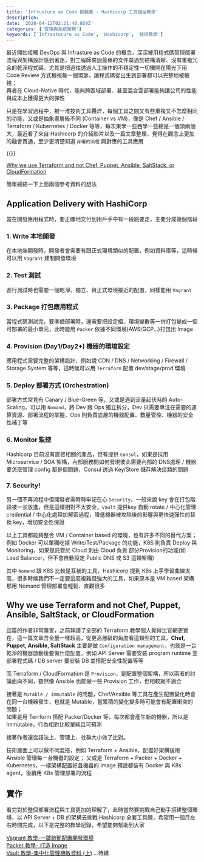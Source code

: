 ```yaml
---
title: 'Infrusture as Code 挑戰賽 - Hashicorp 工具鏈全教學'
description: 
date: '2020-04-12T02:21:40.869Z'
categories: ['雲端與系統架構']
keywords: ['Infrastucure as Code', 'Hashicorp', '技術教學']
---
```


最近開始接觸 DevOps 與 Infrasture as Code 的概念，深深被用程式碼管理部署流程與架構設計感到著迷，對工程師來說最棒的文件莫過於結構清晰、沒有重複冗余的乾淨程式碼，尤其是把過往透過人工操作的不穩定性一切攤開在陽光下用 Code Review 方式檢視每一個環節，讓程式碼從出生到部署都可以完整地被檢視；  
再者在 Cloud-Native 時代，能夠跨區域部署、甚至混合雲部署能夠讓公司的性能與成本上獲得更大的彈性  

只是在學習過程中，被一堆技術工具轟炸，每個工具之間又有些重複又不怎麼相同的功能，又或是抽象畫層級不同 (Container vs VM)，像是 Chef / Ansible / Terraform / Kubernetes / Docker 等等，每次東學一些西學一些總是一個頭兩個大，最近看了來自 Hashicorp 的介紹影片以及一篇文章整理，覺得在觀念上更加的融會貫通，至少更清楚知道 `部署的流程` 與對應的工具應用    

{{<youtube wyRtz_tdJes>}}


[Why we use Terraform and not Chef, Puppet, Ansible, SaltStack, or CloudFormation](https://blog.gruntwork.io/why-we-use-terraform-and-not-chef-puppet-ansible-saltstack-or-cloudformation-7989dad2865c)  

簡單總結一下上面兩個參考資料的想法  
## Application Delivery with HashiCorp 
當在開發應用程式時，要正確地交付到用戶手中有一段路要走，主要分成幾個階段
### 1. Write 本地開發   
   在本地端開發時，開發者會需要有跟正式環境類似的配置，例如資料庫等，這時候可以用 `Vagrant` 建制開發環境
### 2. Test 測試  
   進行測試時也需要一個乾淨、獨立、與正式環境接近的配置，同樣能用 `Vagrant`
### 3. Package 打包應用程式
   當程式碼測試完，要準備部署時，還需要把設定檔、環境變數等一併打包變成一個可部署的最小單元，此時能用 `Packer` 依據不同環境(AWS/GCP...)打包出 Image
### 4. Provision (Day1/Day2+) 機器的環境設定  
   應用程式需要完整的架構設計，例如說 CDN / DNS / Networking / Firewall / Storage System 等等，這時候可以用 `Terraform` 配置 dev/stage/prod 環境  
### 5. Deploy 部署方式 (Orchestration)
   部署方式常見有 Canary / Blue-Green 等，又或是遇到流量起伏時的 Auto-Scaling，可以用 `Nomand`，將 Dev 跟 Ops 獨立拆分，Dev 只需要專注在需要的運算資源、部署流程的掌握，Ops 則負責底層的機器配置、數量管控、機器的安全性補丁等
### 6. Monitor 監控  
   Hashicorp 目前沒有直接相關的產品，但有提供 `Consul`，如果是採用 Microservice / SOA 架構，內部服務間如何發現彼此需要內部的 DNS處理 / 機器要怎麼管理 config 都是個問題，Consul 透過 Key/Store 儲存解決這類的問題
### 7. Security!
另一個不再流程中但開發者需時時牢記在心 `Security`，一般來說 key 會在打包階段被一並放進，但是這樣相對不太安全，`Vault` 提供key 自動 rotate / 中心化管理 credential / 中心化處理加解密過程，降低機器被攻陷後的影響與更快速彈性的替換 key，增加安全性保證  

以上工具都能夠整合 VM / Container based 的環境，也有許多不同的替代方案；  
例如 Docker 可以單獨吃掉 Write/Test/Package 的功能，K8S 則負責 Deploy 與 Monitoring，如果是託管於 Cloud 則由 Cloud 負責 部分Provision的功能(如 Load Balancer，但不會自動設定 Public DNS 或 S3 這類架構)   

其中 `Nomand` 跟 K8S 比較是互補的工具，Hashicorp 提到 K8s 上手學習曲線太高，很多時候我們不一定要這麼複雜但強大的工具，如果原本是 VM based 架構那用 Nomand 管理部署會輕鬆、直觀很多   

## Why we use Terraform and not Chef, Puppet, Ansible, SaltStack, or CloudFormation  
這篇的作者非常厲害，之前拜讀了全部的 Terraform 教學個人覺得比官網更實在，這一篇文章含金量一樣超高，從更高層級的角度看這類型的工具，**Chef, Puppet, Ansible, SaltStack** 主要是做 `Configuration management`，也就是一台乾淨的機器啟動後要做什麼配置，例如 API Server 需要安裝 program runtime 並部署程式碼 / DB server 要安裝 DB 並搭配安全性配置等等  

而 Terraform / CloudFormation 是 `Provision`，是配置整個架構，所以兩者的討論面向不同，雖然像 Ansible 也能做一些 Provision 工作，但相較就不適合  

接著是 `Mutable / Immutable` 的問題，Chef/Ansible 等工具在產生配置變化時會在同一台機器發生，也就是 Mutable，當累積的變化變多時可能會有配置衝突的問題；  
如果是用 Terrform 搭配 Packer/Docker 等，每次都會產生新的機器，所以是 Immutable，行為相對比較單純且可預測  

接著作者還從語法上、管理上、社群大小做了比對。  

技術層面上可以做不同混搭，例如 Terraform + Ansible，配置好架構後用 Ansible 管理每一台機器的設定； 
又或是 Terraform + Packer + Docker + Kubernetes，一樣架構配置好且機器的 Image 預設都裝有 Docker 與 K8s agent，後續用 K8s 管理部署的流程  

## 實作
看完對於整個部署流程與工具更加的理解了，此時當然要挑戰自己動手搭建整個環境，以 API Server + DB 的架構去挑戰 Hashicorp 全套工具鍊，希望用一個月左右時間完成，以下是完整的教學記錄，希望能夠幫助到大家  

[Vagrant 教學-一鍵啟動配置開發環境](https://yuanchieh.page/posts/2020-04-12_vagrant-%E6%95%99%E5%AD%B8-%E4%B8%80%E9%8D%B5%E5%95%9F%E5%8B%95%E9%85%8D%E7%BD%AE%E9%96%8B%E7%99%BC%E7%92%B0%E5%A2%83/)   
[Packer 教學- 打造 Image](https://yuanchieh.page/posts/2020-04-15_packer-%E6%95%99%E5%AD%B8-%E6%89%93%E9%80%A0-image-copy/)    
[Vault 教學-集中化管理機敏資料 (上)](https://yuanchieh.page/posts/2020-04-20_vault-%E6%95%99%E5%AD%B8-%E9%9B%86%E4%B8%AD%E5%8C%96%E7%AE%A1%E7%90%86%E6%A9%9F%E6%95%8F%E8%B3%87%E6%96%99-%E4%B8%8A/)
...待續


